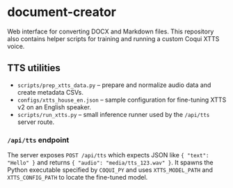 # document-creator

Web interface for converting DOCX and Markdown files. This repository also contains helper scripts for training and running a custom Coqui XTTS voice.

## TTS utilities

- `scripts/prep_xtts_data.py` – prepare and normalize audio data and create metadata CSVs.
- `configs/xtts_house_en.json` – sample configuration for fine-tuning XTTS v2 on an English speaker.
- `scripts/run_xtts.py` – small inference runner used by the `/api/tts` server route.

### `/api/tts` endpoint

The server exposes `POST /api/tts` which expects JSON like `{ "text": "Hello" }` and returns `{ "audio": "media/tts_123.wav" }`. It spawns the Python executable specified by `COQUI_PY` and uses `XTTS_MODEL_PATH` and `XTTS_CONFIG_PATH` to locate the fine-tuned model.
